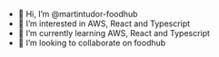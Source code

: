 - 👋 Hi, I’m @martintudor-foodhub
- 👀 I’m interested in AWS, React and Typescript
- 🌱 I’m currently learning AWS, React and Typescript
- 💞️ I’m looking to collaborate on foodhub


<!---
martintudor-foodhub/martintudor-foodhub is a ✨ special ✨ repository because its `README.md` (this file) appears on your GitHub profile.
You can click the Preview link to take a look at your changes.
--->
